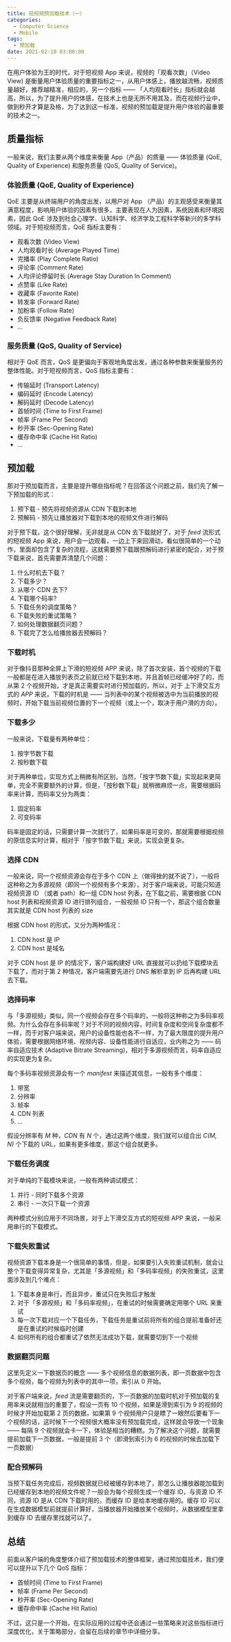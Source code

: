 ```yaml
---
title: 短视频预加载技术（一）
categories:
  - Computer Science
  - Mobile
tags:
  - 预加载
date: 2021-02-10 03:00:00
---
```


在用户体验为王的时代，对于短视频 App 来说，视频的「观看次数」（Video View) 是衡量用户体验质量的重要指标之一，从用户体感上，播放越流畅，视频质量越好，推荐越精准，相应的，另一个指标 —— 「人均观看时长」指标就会越高，所以，为了提升用户的体感，在技术上也是无所不用其及，而在视频行业中，做到秒开才算是及格，为了达到这一标准，视频的预加载是提升用户体验的最重要的技术之一。

## 质量指标

一般来说，我们主要从两个维度来衡量 App（产品）的质量 —— 体验质量 (QoE, Quality of Experience) 和服务质量 (QoS, Quality of Service)。

### 体验质量 (QoE, Quality of Experience)

QoE 主要是从终端用户的角度出发，以用户对 App （产品）的主观感受来衡量其满意程度，影响用户体验的因素有很多，主要表现在人为因素，系统因素和环境因素，因此 QoE 涉及到社会心理学、认知科学、经济学及工程科学等新兴的多学科领域。对于短视频而言，QoE 指标主要有：

- 观看次数 (Video View)
- 人均观看时长 (Average Played Time)
- 完播率 (Play Complete Ratio)
- 评论率 (Comment Rate)
- 人均评论停留时长 (Average Stay Duration In Comment)
- 点赞率 (Like Rate)
- 收藏率 (Favorite Rate)
- 转发率 (Forward Rate)
- 加粉率 (Follow Rate)
- 负反馈率 (Negative Feedback Rate)
- ...

### 服务质量 (QoS, Quality of Service)

相对于 QoE 而言，QoS 是更偏向于客观地角度出发，通过各种参数来衡量服务的整体性能。对于短视频而言，QoS 指标主要有：

- 传输延时 (Transport Latency)
- 编码延时 (Encode Latency)
- 解码延时 (Decode Latency)
- 首帧时间 (Time to First Frame)
- 帧率 (Frame Per Second)
- 秒开率 (Sec-Opening Rate)
- 缓存命中率 (Cache Hit Ratio)
- ...

## 预加载

那对于预加载而言，主要是提升哪些指标呢？在回答这个问题之前，我们先了解一下预加载的形式：

1. 预下载 - 预先将视频资源从 CDN 下载到本地
1. 预解码 - 预先让播放器对下载到本地的视频文件进行解码

对于预下载，这个很好理解，无非就是从 CDN 去下载就好了，对于 *feed* 流形式的短视频 App 来说，用户会一边观看，一边上下来回滑动，看似很简单的一个动作，里面却包含了复杂的流程，这就需要预下载跟预解码进行紧密的配合，对于预下载来说，首先需要弄清楚几个问题：

1. 什么时机去下载？
1. 下载多少？
1. 从哪个 CDN 去下?
1. 下载哪个码率?
1. 下载任务的调度策略？
1. 下载失败的重试策略？
1. 如何处理数据翻页问题？
1. 下载完了怎么给播放器去预解码？

### 下载时机

对于像抖音那种全屏上下滑的短视频 APP 来说，除了首次安装，首个视频的下载一般都是在进入播放列表页之前就已经下载到本地，并且首帧已经缓冲好了的，而从第 2 个视频开始，才是真正需要实时进行预加载的，所以，对于 上下滑交互方式的 *APP* 来说，下载的时机是 —— 当列表中的某个视频被选中为当前播放的视频时，开始下载当前视频位置的下一个视频（或上一个，取决于用户滑的方向）。

### 下载多少

一般来说，下载量有两种单位：

1. 按字节数下载
1. 按秒数下载

对于两种单位，实现方式上稍微有所区别，当然，「按字节数下载」实现起来更简单，完全不需要额外的计算，但是，「按秒数下载」就稍微麻烦一点，需要根据码率来计算，而码率又分为两类：

1. 固定码率
1. 可变码率

码率是固定的话，只需要计算一次就行了，如果码率是可变的，那就需要根据视频的原信息实时计算，相对于「按字节数下载」来说，实现会更复杂。

### 选择 CDN

一般来说，同一个视频资源会存在于多个 CDN 上（做得挫的就不说了），一般将这种称之为多源视频（即同一个视频有多个来源），对于客户端来说，可能只知道视频资源 ID （或者 path）和一组 CDN host 列表，在下载之前，需要根据 CDN host 列表和视频资源 ID 进行排列组合，一般视频 ID 只有一个，那这个组合数量其实就是 CDN host 列表的 size

根据 CDN host 的形式，又分为两种情况：

1. CDN host 是 IP
1. CDN host 是域名

对于 CDN host 是 IP 的情况下，客户端构建好 URL 直接就可以扔给下载模块去下载了，而对于第 2 种情况，客户端需要先进行 DNS 解析拿到 IP 后再构建 URL 去下载。

### 选择码率

与「多源视频」类似，同一个视频会存在多个码率的，一般将这种称之为多码率视频。为什么会存在多码率呢？对于不同的视频内容，时间复杂度和空间复杂度都不一样，而于对客户端来说，用户的设备性能也各不一样，为了最大限度的提升用户体验，需要根据网络环境、视频内容、设备性能进行自适应，业内称之为 —— 码率自适应技术 (Adaptive Bitrate Streaming)，相对于多源视频而言，码率自适应的实现更为复杂。

每个多码率视频资源会有一个 *manifest* 来描述其信息，一般有多个维度：

1. 带宽
1. 分辨率
1. 帧率
1. CDN 列表
1. ...

假设分辨率有 *M* 种，*CDN* 有 *N* 个，通过这两个维度，我们就可以组合出 *C(M, N)* 个下载的 URL，如果有更多维度，那这个组合就更多。

### 下载任务调度

对于单纯的下载模块来说，一般有两种调试模式：

1. 并行 - 同时下载多个资源
1. 串行 - 一次只下载一个资源

两种模式分别应用于不同场景，对于上下滑交互方式的短视频 APP 来说，一般采用串行的下载模式。

### 下载失败重试

视频资源下载本身是一个很简单的事情，但是，如果要引入失败重试机制，就会让整个下载变得异常复杂，尤其是「多源视频」和「多码率视频」的失败重试，这里面涉及到几个难点：

1. 下载本身是串行，而且异步，重试只在失败后才触发
1. 对于「多源视频」和「多码率视频」，在重试的时候需要确定用哪个 URL 来重试
1. 每一次下载对应一个下载任务，下载任务是重试前将所有的组合提前准备好还是在重试的时候临时创建
1. 如何所有的组合都重试了依然无法成功下载，就需要切到下一个视频

### 数据翻页问题

这里先定义一下数据页的概念 —— 多个视频信息的数据列表，即一页数据中包含多个视频，每个视频为列表中的其中一项，索引从 0 开始。

对于客户端来说，*feed* 流是需要翻页的，下一页数据的加载时机对于预加载的复用率来说就相当的重要了，假设一页有 10 个视频，如果是滑到索引为 9 的视频的时候才开始加载第 2 页的数据，如果第 9 个视频用户只是瞟了一眼然后要看下一个视频的话，这时候下一个视频很大概率没有预加载完成，这样就会导致一个现象 —— 每隔 9 个视频就会卡一下，体验是相当的糟糕。为了解决这个问题，就需要提前加载下一页数据，一般是提前 3 个（即滑到索引为 6 的视频的时候去加载下一页数据）

### 配合预解码

当预下载任务完成后，视频数据就已经被缓存到本地了，那怎么让播放器能加载到已经缓存到本地的视频文件呢？一般会为每个视频生成一个缓存 ID，与资源 ID 不同，资源 ID 是从 CDN 下载时用的，而缓存 ID 是给本地缓存用的。缓存 ID 可以在生成数据模型前就提前计算好，当播放器开始播放某个视频时，从数据模型里拿到缓存 ID 去缓存里找就可以了。

## 总结

前面从客户端的角度整体介绍了预加载技术的整体框架，通过预加载技术，我们便可以提升以下几个 QoS 指标：

- 首帧时间 (Time to First Frame)
- 帧率 (Frame Per Second)
- 秒开率 (Sec-Opening Rate)
- 缓存命中率 (Cache Hit Ratio)

不过，这只是一个开始，在实际应用的过程中还会通过一些策略来对这些指标进行深度优化，关于策略部分，会留在后续的章节中详细分享。
